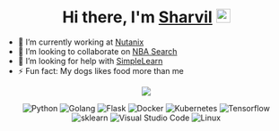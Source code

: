 <div align="center">
   <h1>Hi there, I'm <a href="https://www.linkedin.com/in/sharvilkekre/">Sharvil</a> <img src="https://media.giphy.com/media/hvRJCLFzcasrR4ia7z/giphy.gif" width="25px"> </h1>
</div>

- 🌇 I’m currently working at [Nutanix](https://www.nutanix.com/)
- 👥 I’m looking to collaborate on [NBA Search](https://github.com/skekre98/NBA-Search)
- 🤔 I’m looking for help with [SimpleLearn](https://github.com/skekre98/simple_learn)
- ⚡ Fun fact: My dogs likes food more than me

<p align="center" >
	<a href="https://github.com/skekre98/skekre98"> 
    	<img  src="https://github-readme-stats.vercel.app/api?username=skekre98&&show_icons=true&count_private=true&theme=solarized-dark"/>
  	</a>
</p>

<p align="center">
	<a target="_blank"><img alt="Python" src="https://img.shields.io/badge/Python-%2312100E.svg?logo=python&style=for-the-badge"/></a> 
	<a target="_blank"><img alt="Golang" src="https://img.shields.io/badge/Go-%2312100E.svg?logo=go&style=for-the-badge"/></a> 
	<a target="_blank"><img alt="Flask" src="https://img.shields.io/badge/Flask-%2312100E.svg?logo=flask&style=for-the-badge"/></a>
	<a target="_blank"><img alt="Docker" src="https://img.shields.io/badge/Docker-%2312100E.svg?logo=docker&style=for-the-badge"/></a>
	<a target="_blank"><img alt="Kubernetes" src="https://img.shields.io/badge/Kubernetes-%2312100E.svg?logo=kubernetes&style=for-the-badge"/></a>
	<a target="_blank"><img alt="Tensorflow" src="https://img.shields.io/badge/Tensorflow-%2312100E.svg?logo=tensorflow&style=for-the-badge"/></a> 
	<a target="_blank"><img alt="sklearn" src="https://img.shields.io/badge/Sklearn-%2312100E.svg?logo=scikit-learn&style=for-the-badge"/></a>
	<a target="_blank"><img alt="Visual Studio Code" src="https://img.shields.io/badge/Visual%20Studio%20Code-%2312100E.svg?logo=visual-studio-code&style=for-the-badge&logoColor=blue"/></a>
	<a target="_blank"><img alt="Linux" src="https://img.shields.io/badge/linux-%2312100E.svg?logo=linux&style=for-the-badge"/></a>  
</p>
